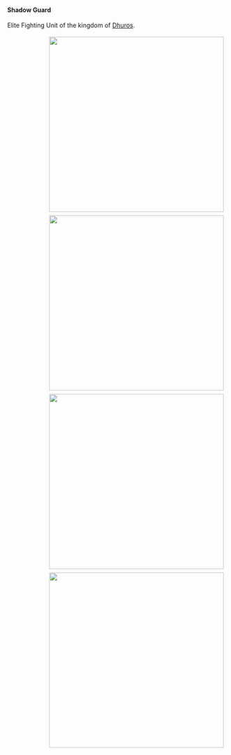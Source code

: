 #### Shadow Guard

Elite Fighting Unit of the kingdom of [Dhuros](/kingdoms/dhuros).

<div class="span3" style="float:right; padding: 4px 8px 4px 8px;">
    <img src="/static/images/shadow_guard1.jpg" height="auto" width="400px">
</div>

<div class="span3" style="float:right; padding: 4px 8px 4px 8px;">
    <img src="/static/images/shadow_guard2.jpg" height="auto" width="400px">
</div>

<div class="span3" style="float:right; padding: 4px 8px 4px 8px;">
    <img src="/static/images/shadow_guard3.jpg" height="auto" width="400px">
</div>

<div class="span3" style="float:right; padding: 4px 8px 4px 8px;">
    <img src="/static/images/shadow_guard4.jpg" height="auto" width="400px">
</div>
